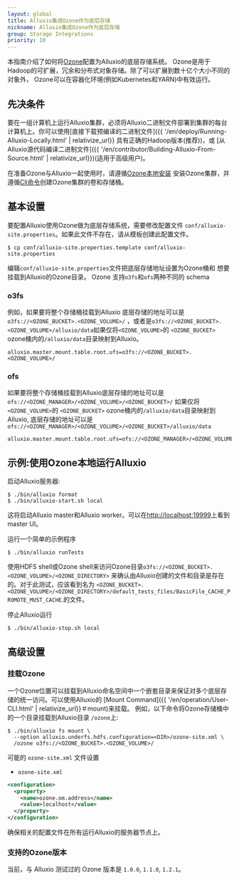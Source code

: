 ```yaml
---
layout: global
title: Alluxio集成Ozone作为底层存储
nickname: Alluxio集成Ozone作为底层存储
group: Storage Integrations
priority: 10
---
```


本指南介绍了如何将[Ozone](https://ozone.apache.org/)配置为Alluxio的底层存储系统。 
Ozone是用于Hadoop的可扩展，冗余和分布式对象存储。除了可以扩展到数十亿个大小不同的对象外， 
Ozone可以在容器化环境(例如Kubernetes和YARN)中有效运行。

## 先决条件

要在一组计算机上运行Alluxio集群，必须将Alluxio二进制文件部署到集群的每台
计算机上。你可以使用[直接下载预编译的二进制文件]({{ '/en/deploy/Running-Alluxio-Locally.html' | relativize_url}}
具有正确的Hadoop版本(推荐))，或 
[从Alluxio源代码编译二进制文件]({{ '/en/contributor/Building-Alluxio-From-Source.html' | relativize_url}})(适用于高级用户)。

在准备Ozone与Alluxio一起使用时，请遵循[Ozone本地安装](https://ozone.apache.org/docs/1.2.1/zh/start/onprem.html)
安装Ozone集群，并遵循[Cli命令](https://ozone.apache.org/docs/1.2.1/interface/cli.html)创建Ozone集群的卷和存储桶。

## 基本设置

要配置Alluxio使用Ozone做为底层存储系统，需要修改配置文件 
`conf/alluxio-site.properties`。如果此文件不存在，请从模板创建此配置文件。

```
$ cp conf/alluxio-site.properties.template conf/alluxio-site.properties
```

编辑`conf/alluxio-site.properties`文件把底层存储地址设置为Ozone桶和 
想要挂载到Alluxio的Ozone目录。
Ozone 支持`o3fs`和`ofs`两种不同的 schema
### o3fs
例如，如果要将整个存储桶挂载到Alluxio
底层存储的地址可以是`o3fs://<OZONE_BUCKET>.<OZONE_VOLUME>/`
，或者是`o3fs://<OZONE_BUCKET>.<OZONE_VOLUME>/alluxio/data`如果仅将`<OZONE_VOLUME>`的 `<OZONE_BUCKET>` ozone桶内的`/alluxio/data`目录映射到Alluxio。

```
alluxio.master.mount.table.root.ufs=o3fs://<OZONE_BUCKET>.<OZONE_VOLUME>/
``` 

### ofs
如果要将整个存储桶挂载到Alluxio底层存储的地址可以是`ofs://<OZONE_MANAGER>/<OZONE_VOLUME>/<OZONE_BUCKET>/`
如果仅将`<OZONE_VOLUME>`的 `<OZONE_BUCKET>` ozone桶内的`/alluxio/data`目录映射到Alluxio, 底层存储的地址可以是`ofs://<OZONE_MANAGER>/<OZONE_VOLUME>/<OZONE_BUCKET>/alluxio/data`

```
alluxio.master.mount.table.root.ufs=ofs://<OZONE_MANAGER>/<OZONE_VOLUME>/<OZONE_BUCKET>/
``` 
## 示例:使用Ozone本地运行Alluxio

启动Alluxio服务器:

```console
$ ./bin/alluxio format
$ ./bin/alluxio-start.sh local
```

这将启动Alluxio master和Alluxio worker。可以在[http://localhost:19999](http://localhost:19999)上看到 master UI。

运行一个简单的示例程序

```console
$ ./bin/alluxio runTests
```

使用HDFS shell或Ozone shell来访问Ozone目录`o3fs://<OZONE_BUCKET>.<OZONE_VOLUME>/<OZONE_DIRECTORY>`
来确认由Alluxio创建的文件和目录是存在的。对于此测试，应该看到名为
`<OZONE_BUCKET>.<OZONE_VOLUME>/<OZONE_DIRECTORY>/default_tests_files/BasicFile_CACHE_PROMOTE_MUST_CACHE`.的文件。

停止Alluxio运行

```console
$ ./bin/alluxio-stop.sh local
```
## 高级设置

### 挂载Ozone 

一个Ozone位置可以挂载到Alluxio命名空间中一个嵌套目录来保证对多个底层存储的统一访问。可以使用Alluxio的
[Mount Command]({{ '/en/operation/User-CLI.html' | relativize_url}}＃mount)来挂载。
例如，以下命令将Ozone存储桶中的一个目录挂载到Alluxio目录
`/ozone`上:

```console
$ ./bin/alluxio fs mount \
  --option alluxio.underfs.hdfs.configuration=<DIR>/ozone-site.xml \
  /ozone o3fs://<OZONE_BUCKET>.<OZONE_VOLUME>/
```

可能的 `ozone-site.xml` 文件设置

- `ozone-site.xml`

```xml
<configuration>
  <property>
    <name>ozone.om.address</name>
    <value>localhost</value>
  </property>
</configuration>
```

确保相关的配置文件在所有运行Alluxio的服务器节点上。

### 支持的Ozone版本

当前，与 Alluxio 测试过的 Ozone 版本是 `1.0.0`, `1.1.0`, `1.2.1`。
